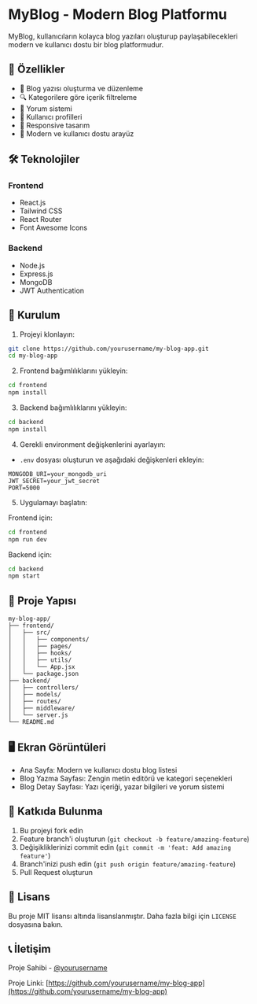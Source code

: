 # MyBlog - Modern Blog Platformu

MyBlog, kullanıcıların kolayca blog yazıları oluşturup paylaşabilecekleri modern ve kullanıcı dostu bir blog platformudur.

## 🚀 Özellikler

- 📝 Blog yazısı oluşturma ve düzenleme
- 🔍 Kategorilere göre içerik filtreleme
- 💬 Yorum sistemi
- 👤 Kullanıcı profilleri
- 📱 Responsive tasarım
- 🌙 Modern ve kullanıcı dostu arayüz

## 🛠️ Teknolojiler

### Frontend
- React.js
- Tailwind CSS
- React Router
- Font Awesome Icons

### Backend
- Node.js
- Express.js
- MongoDB
- JWT Authentication

## 🚀 Kurulum

1. Projeyi klonlayın:
```bash
git clone https://github.com/yourusername/my-blog-app.git
cd my-blog-app
```

2. Frontend bağımlılıklarını yükleyin:
```bash
cd frontend
npm install
```

3. Backend bağımlılıklarını yükleyin:
```bash
cd backend
npm install
```

4. Gerekli environment değişkenlerini ayarlayın:
- `.env` dosyası oluşturun ve aşağıdaki değişkenleri ekleyin:
```env
MONGODB_URI=your_mongodb_uri
JWT_SECRET=your_jwt_secret
PORT=5000
```

5. Uygulamayı başlatın:

Frontend için:
```bash
cd frontend
npm run dev
```

Backend için:
```bash
cd backend
npm start
```

## 📁 Proje Yapısı

```
my-blog-app/
├── frontend/
│   ├── src/
│   │   ├── components/
│   │   ├── pages/
│   │   ├── hooks/
│   │   ├── utils/
│   │   └── App.jsx
│   └── package.json
├── backend/
│   ├── controllers/
│   ├── models/
│   ├── routes/
│   ├── middleware/
│   └── server.js
└── README.md
```

## 🖥️ Ekran Görüntüleri

- Ana Sayfa: Modern ve kullanıcı dostu blog listesi
- Blog Yazma Sayfası: Zengin metin editörü ve kategori seçenekleri
- Blog Detay Sayfası: Yazı içeriği, yazar bilgileri ve yorum sistemi

## 🤝 Katkıda Bulunma

1. Bu projeyi fork edin
2. Feature branch'i oluşturun (`git checkout -b feature/amazing-feature`)
3. Değişikliklerinizi commit edin (`git commit -m 'feat: Add amazing feature'`)
4. Branch'inizi push edin (`git push origin feature/amazing-feature`)
5. Pull Request oluşturun

## 📝 Lisans

Bu proje MIT lisansı altında lisanslanmıştır. Daha fazla bilgi için `LICENSE` dosyasına bakın.

## 📞 İletişim

Proje Sahibi - [@yourusername](https://twitter.com/yourusername)

Proje Linki: [https://github.com/yourusername/my-blog-app](https://github.com/yourusername/my-blog-app)
